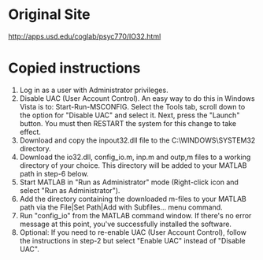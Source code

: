 # Original Site
http://apps.usd.edu/coglab/psyc770/IO32.html

# Copied instructions 
1.    Log in as a user with Administrator privileges.
2.    Disable UAC (User Account Control).  An easy way to do this in Windows Vista is to: Start-Run-MSCONFIG. Select the Tools tab, scroll down to the option for "Disable UAC" and select it. Next, press the "Launch" button. You must then RESTART the system for this change to take effect.
3.    Download and copy the inpout32.dll file to the C:\WINDOWS\SYSTEM32 directory.
4.    Download the io32.dll, config_io.m, inp.m and outp,m files to a working directory of your choice. This directory will be added to your MATLAB path in step-6 below.
5.    Start MATLAB in "Run as Administrator" mode (Right-click icon and select "Run as Administrator").
6.    Add the directory containing the downloaded m-files to your MATLAB path via the File|Set Path|Add with Subfiles... menu command.
7.    Run "config_io" from the MATLAB command window.  If there's no error message at this point, you've successfully installed the software.
8.    Optional: If you need to re-enable UAC (User Account Control), follow the instructions in step-2 but select "Enable UAC" instead of "Disable UAC".
